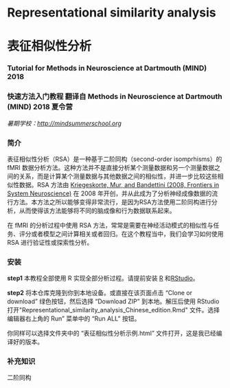 # Representational similarity analysis
# 表征相似性分析

### Tutorial for Methods in Neuroscience at Dartmouth (MIND) 2018
### 快速方法入门教程 翻译自 Methods in Neuroscience at Dartmouth (MIND) 2018 夏令营

*暑期学校：http://mindsummerschool.org*

### 简介

表征相似性分析（RSA）是一种基于二阶同构（second-order isomprhisms）的 fMRI 数据分析方法。这种方法并不是直接分析某个测量数据和另一个测量数据之间的关系，而是计算某个测量数据与其他数据之间的相似性，并进一步比较这些相似性数据。RSA 方法由 [Kriegeskorte, Mur, and Bandettini (2008, Frontiers in System Neuroscience)](https://www.ncbi.nlm.nih.gov/pmc/articles/PMC2605405/) 在 2008 年开创，并从此成为了分析神经成像数据的流行方法。本方法之所以能够变得非常流行，是因为RSA方法使用二阶同构进行分析，从而使得该方法能够将不同的脑成像和行为数据联系起来。

在 fMRI 的分析过程中使用 RSA 方法，常常是需要在神经活动模式的相似性与任务、评分或者模型之间计算相关或者回归。在这个教程当中，我们会学习如何使用 RSA 进行验证性或探索性分析。

### 安装

**step1**
本教程全部使用 R 实现全部分析过程。请提前安装 [R](https://cran.r-project.org/) 和[RStudio](https://www.rstudio.com/products/rstudio/download/#download)。


**step2**
将本仓库克隆到你到本地设备。或直接在该页面点击 “Clone or download” 绿色按钮，然后选择 “Download ZIP” 到本地。解压后使用 RStudio 打开"Representational_similarity_analysis_Chinese_edition.Rmd" 文件。选择编辑器右上角的 Run” 菜单中的 “Run ALL” 按钮。

你同样可以选择文件夹中的 “表征相似性分析示例.html” 文件打开，这是我已经编译好的版本。

### 补充知识

二阶同构




